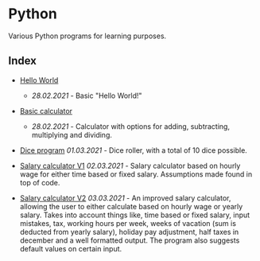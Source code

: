 # Python

Various Python programs for learning purposes.  

## Index
- [Hello World](https://github.com/davidusken/Python/blob/main/hello_world.py)  
    - *28.02.2021* - Basic "Hello World!"  
  
- [Basic calculator](https://github.com/davidusken/Python/blob/main/calculator_v1.py)  
    - *28.02.2021* - Calculator with options for adding, subtracting, multiplying and dividing. 
  
- [Dice program](https://github.com/davidusken/Python/blob/main/dice.py) *01.03.2021* - Dice roller, with a total of 10 dice possible.  
  
- [Salary calculator V1](https://github.com/davidusken/Python/blob/main/salary_calc.py) *02.03.2021* - Salary calculator based on hourly wage for either time based or fixed salary. Assumptions made found in top of code.  
  
- [Salary calculator V2](https://github.com/davidusken/Python/blob/main/salary_calc_v2.py) *03.03.2021* - An improved salary calculator, allowing the user to either calculate based on hourly wage or yearly salary. Takes into account things like, time based or fixed salary, input mistakes, tax, working hours per week, weeks of vacation (sum is deducted from yearly salary), holiday pay adjustment, half taxes in december and a well formatted output. The program also suggests default values on certain input.  